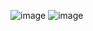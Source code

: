 ![image](https://github.com/user-attachments/assets/32999209-6ede-4c4b-98f0-ee88d3b51596)
![image](https://github.com/user-attachments/assets/9617c67e-1a76-474d-ad0b-5d27cc29ac93)
